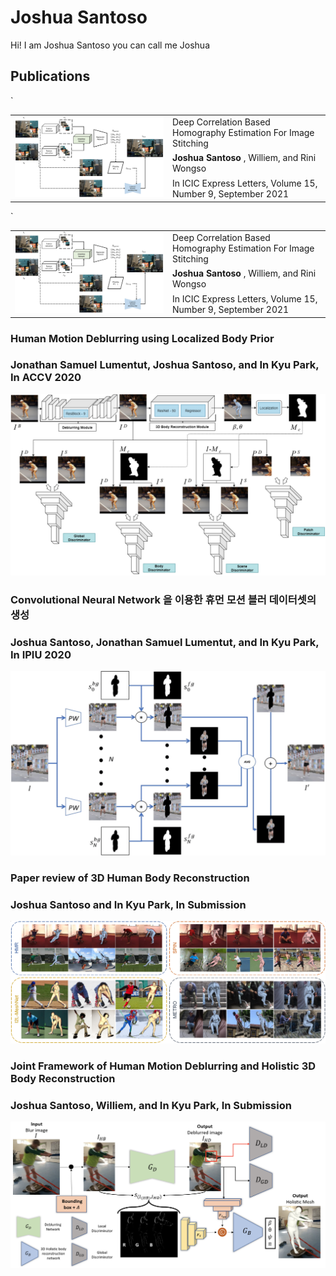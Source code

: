 <link href="css/styles.css" rel="stylesheet">

# Joshua Santoso
Hi! I am Joshua Santoso you can call me Joshua
## Publications

<table border="0">
    <tr>            `                                                                                               
        <td rowspan="4" width= "50%"><img src="assets/2021/Journal/ICIC_EXPRESS_2021.png"/></td>
    </tr>
    <tr>
        <td>Deep Correlation Based Homography Estimation For Image Stitching</td>
    </tr>
    <tr>
        <td> <strong>Joshua Santoso </strong>, Williem, and Rini Wongso</td>
    </tr>
    <tr>
        <td>In ICIC Express Letters, Volume 15, Number 9, September 2021</td>
    </tr>
</table> 

<table border="0">
    <tr>            `                                                                                               
        <td rowspan="4" width= "50%"><img src="assets/2021/Journal/ICIC_EXPRESS_2021.png"/></td>
    </tr>
    <tr>
        <td>Deep Correlation Based Homography Estimation For Image Stitching</td>
    </tr>
    <tr>
        <td> <strong>Joshua Santoso </strong>, Williem, and Rini Wongso</td>
    </tr>
    <tr>
        <td>In ICIC Express Letters, Volume 15, Number 9, September 2021</td>
    </tr>
</table> 




### Human Motion Deblurring using Localized Body Prior
### Jonathan Samuel Lumentut, Joshua Santoso, and In Kyu Park, In ACCV 2020
<img src="assets/2021/Conferences/ACCV_2020.png" alt="hi" class="inline"/>

### Convolutional Neural Network 을 이용한 휴먼 모션 블러 데이터셋의 생성
### Joshua Santoso, Jonathan Samuel Lumentut, and In Kyu Park, In IPIU 2020
<img src="assets/2021/Conferences/IPIU_2020.png" alt="hi" class="inline"/>

### Paper review of 3D Human Body Reconstruction
### Joshua Santoso and In Kyu Park, In Submission 
<img src="assets/2021/Journal/SUBM_2021.PNG" alt="hi" class="inline"/>

### Joint Framework of Human Motion Deblurring and Holistic 3D Body Reconstruction
### Joshua Santoso, Williem, and In Kyu Park, In Submission 
<img src="assets/2021/Conferences/ICCV_SUBM_2021.png" alt="hi" class="inline"/>

